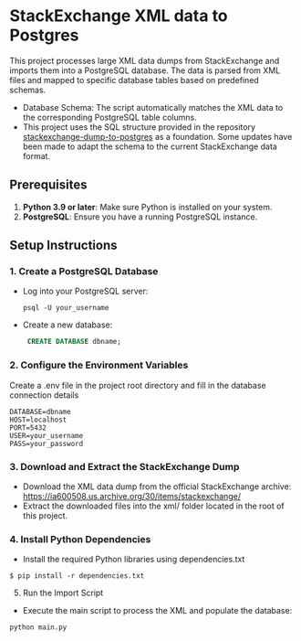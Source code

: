 # StackExchange XML data to Postgres

This project processes large XML data dumps from StackExchange and imports them into a PostgreSQL database. The data is parsed from XML files and mapped to specific database tables based on predefined schemas.

- Database Schema: The script automatically matches the XML data to the corresponding PostgreSQL table columns.
- This project uses the SQL structure provided in the repository [stackexchange-dump-to-postgres](https://github.com/Networks-Learning/stackexchange-dump-to-postgres) as a foundation. Some updates have been made to adapt the schema to the current StackExchange data format.


## Prerequisites

1. **Python 3.9 or later**: Make sure Python is installed on your system.
2. **PostgreSQL**: Ensure you have a running PostgreSQL instance.

## Setup Instructions
### 1. Create a PostgreSQL Database
- Log into your PostgreSQL server:
  ``` console
  psql -U your_username
  ```
- Create a new database:
   ```sql
    CREATE DATABASE dbname;
   ```        
### 2. Configure the Environment Variables
Create a .env file in the project root directory and fill in the database connection details   
```make
DATABASE=dbname
HOST=localhost
PORT=5432
USER=your_username
PASS=your_password
```
### 3. Download and Extract the StackExchange Dump
- Download the XML data dump from the official StackExchange archive: https://ia600508.us.archive.org/30/items/stackexchange/
- Extract the downloaded files into the xml/ folder located in the root of this project.

### 4. Install Python Dependencies
- Install the required Python libraries using dependencies.txt

``` console
$ pip install -r dependencies.txt
```
5. Run the Import Script
- Execute the main script to process the XML and populate the database:
```bash
python main.py
```

